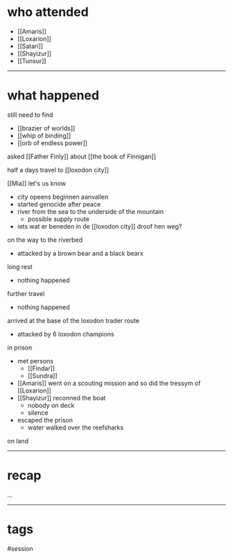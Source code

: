 # who attended

- [[Amaris]]
- [[Loxarion]]
- [[Satari]]
- [[Shayizur]]
- [[Tunsur]]

---
# what happened

still need to find
- [[brazier of worlds]]
- [[whip of binding]]
- [[orb of endless power]]

asked [[Father Finly]] about [[the book of Finnigan]]

half a days travel to [[loxodon city]]

[[Mia]] let's us know
- city opeens beginnen aanvallen
- started genocide after peace
- river from the sea to the underside of the mountain
	- possible supply route
- iets wat er beneden in de [[loxodon city]] droof hen weg?

on the way to the riverbed
- attacked by a brown bear and a black bearx

long rest
- nothing happened

further travel
- nothing happened

arrived at the base of the loxodon trader route
- attacked by 6 loxodon champions

in prison
- met persons
	- [[Findar]]
	- [[Sundra]]
- [[Amaris]] went on a scouting mission and so did the tressym of [[Loxarion]]
- [[Shayizur]] reconned the boat
	- nobody on deck
	- silence 
- escaped the prison
	- water walked over the reefsharks

on land


---
# recap

...

---
# tags

#session